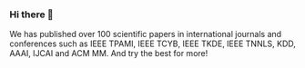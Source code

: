 ### Hi there 👋

<!--
**AllminerLab/AllminerLab** is a ✨ _special_ ✨ repository because its `README.md` (this file) appears on your GitHub profile.

Here are some ideas to get you started:

🔭 We are from AllminerLab, Sun Yat-sen University, and currently working on Graph data mining and its applications, including graph representation learning, graph data clustering, graph-based recommendation systems, etc.
👯 Welcome for pasionate students interested in this field.
📫 Please contact changdongwang@hotmail.com.

-->
We has published over 100 scientific papers in international journals and conferences such as IEEE TPAMI, IEEE TCYB, IEEE TKDE, IEEE TNNLS, KDD, AAAI, IJCAI and ACM MM. And try the best for more!
